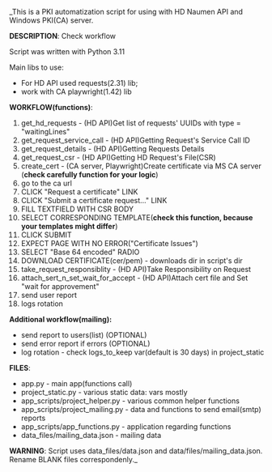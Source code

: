 _This is a PKI automatization script for using with HD Naumen API and Windows PKI(CA) server.

**DESCRIPTION**:
Check workflow

Script was written with Python 3.11

Main libs to use:
* For HD API used requests(2.31) lib; 
* work with CA playwright(1.42) lib

**WORKFLOW(functions)**:
1. get_hd_requests - (HD API)Get list of requests' UUIDs with type = "waitingLines"
2. get_request_service_call - (HD API)Getting Request's Service Call ID
3. get_request_details - (HD API)Getting Requests Details
4. get_request_csr - (HD API)Getting HD Request's File(CSR)
5. create_cert - (CA server, Playwright)Create certificate via MS CA server (**check carefully function for your logic**)
6. go to the ca url
7. CLICK "Request a certificate" LINK
8. CLICK "Submit a certificate request..." LINK
9. FILL TEXTFIELD WITH CSR BODY
10. SELECT CORRESPONDING TEMPLATE(**check this function, because your templates might differ**)
11. CLICK SUBMIT
12. EXPECT PAGE WITH NO ERROR("Certificate Issues")
13. SELECT "Base 64 encoded" RADIO
14. DOWNLOAD CERTIFICATE(cer/pem) - downloads dir in script's dir
15. take_request_responsiblity - (HD API)Take Responsibility on Request
16. attach_sert_n_set_wait_for_accept - (HD API)Attach cert file and Set "wait for approvement"
17. send user report 
18. logs rotation

**Additional workflow(mailing):**
* send report to users(list) (OPTIONAL)
* send error report if errors (OPTIONAL)
* log rotation - check logs_to_keep var(default is 30 days) in project_static

**FILES**:
* app.py - main app(functions call)
* project_static.py - various static data: vars mostly
* app_scripts/project_helper.py - various common helper functions
* app_scripts/project_mailing.py - data and functions to send email(smtp) reports
* app_scripts/app_functions.py - application regarding functions
* data_files/mailing_data.json - mailing data

**WARNING**:
Script uses data_files/data.json and data/files/mailing_data.json. Rename BLANK files correspondenly._